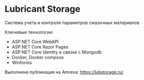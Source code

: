 # Lubricant Storage

Система учета и контроля параметров смазочных материалов

Ключевые технологии:
 - ASP.NET Core WebAPI 
 - ASP.NET Core Razor Pages
 - ASP.NET Core Identity в связке с Mongodb
 - Docker, Docker compose
 - Winforms

Выполнена публикация на Amreva: https://lubstorage.ru/
